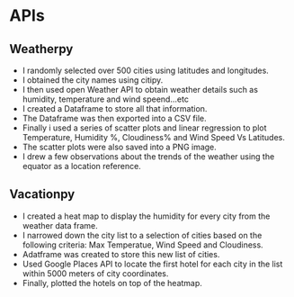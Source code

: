 # APIs

## Weatherpy

* I randomly selected over 500 cities using latitudes and longitudes.
* I obtained the city names using citipy. 
* I then used open Weather API to obtain weather details such as humidity, temperature and wind speend...etc
* I created a Dataframe to store all that information.
* The Dataframe was then exported into a CSV file.
* Finally i used a series of scatter plots and linear regression to plot Temperature, Humidity %, Cloudiness% and Wind Speed Vs Latitudes.
* The scatter plots were also saved into a PNG image.
* I drew a few observations about the trends of the weather using the equator as a location reference.

## Vacationpy

* I created a heat map to display the humidity for every city from the weather data frame.
* I narrowed down the city list to a selection of cities based on the following criteria: Max Temperatue, Wind Speed and Cloudiness.
* Adatframe was created to store this new list of cities.
* Used Google Places API to locate the first hotel for each city in the list within 5000 meters of city coordinates.
* Finally, plotted the hotels on top of the heatmap.
